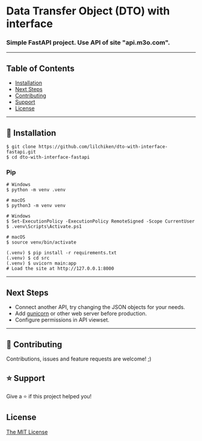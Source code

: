 # Data Transfer Object (DTO) with interface
### Simple FastAPI project. Use API of site "api.m3o.com".

----

## Table of Contents
* [Installation](#installation)
* [Next Steps](#next-steps)
* [Contributing](#contributing)
* [Support](#support)
* [License](#license)

----

## 📖 Installation

```
$ git clone https://github.com/lilchiken/dto-with-interface-fastapi.git
$ cd dto-with-interface-fastapi
```

### Pip

```
# Windows
$ python -m venv .venv

# macOS
$ python3 -m venv venv

# Windows
$ Set-ExecutionPolicy -ExecutionPolicy RemoteSigned -Scope CurrentUser
$ .venv\Scripts\Activate.ps1

# macOS
$ source venv/bin/activate

(.venv) $ pip install -r requirements.txt
(.venv) $ cd src
(.venv) $ uvicorn main:app
# Load the site at http://127.0.0.1:8000
```

----

## Next Steps

- Connect another API, try changing the JSON objects for your needs. 
- Add [gunicorn](https://pypi.org/project/gunicorn/) or other web server before production.
- Configure permissions in API viewset.

----

## 🤝 Contributing

Contributions, issues and feature requests are welcome! ;)

## ⭐️ Support

Give a ⭐️  if this project helped you!

## License

[The MIT License](LICENSE)
